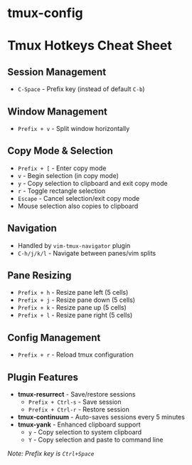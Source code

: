 # tmux-config
# Tmux Hotkeys Cheat Sheet

## Session Management
- `C-Space` - Prefix key (instead of default `C-b`)

## Window Management
- `Prefix + v` - Split window horizontally

## Copy Mode & Selection
- `Prefix + [` - Enter copy mode
- `v` - Begin selection (in copy mode)
- `y` - Copy selection to clipboard and exit copy mode
- `r` - Toggle rectangle selection
- `Escape` - Cancel selection/exit copy mode
- Mouse selection also copies to clipboard

## Navigation 
- Handled by `vim-tmux-navigator` plugin
- `C-h/j/k/l` - Navigate between panes/vim splits

## Pane Resizing
- `Prefix + h` - Resize pane left (5 cells)
- `Prefix + j` - Resize pane down (5 cells)
- `Prefix + k` - Resize pane up (5 cells)
- `Prefix + l` - Resize pane right (5 cells)

## Config Management
- `Prefix + r` - Reload tmux configuration

## Plugin Features
- **tmux-resurrect** - Save/restore sessions
  - `Prefix + Ctrl-s` - Save session
  - `Prefix + Ctrl-r` - Restore session
- **tmux-continuum** - Auto-saves sessions every 5 minutes
- **tmux-yank** - Enhanced clipboard support
  - `y` - Copy selection to system clipboard
  - `Y` - Copy selection and paste to command line

_Note: Prefix key is `Ctrl+Space`_
